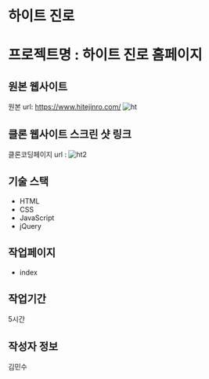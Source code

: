 # 하이트 진로
# 프로젝트명 : 하이트 진로 홈페이지


## 원본 웹사이트

원본 url: https://www.hitejinro.com/
![ht](https://github.com/alstn6720/pf2/assets/142760545/5c1187f2-ced3-4028-a649-f033285bb040)

## 클론 웹사이트 스크린 샷 링크
클론코딩페이지 url :
![ht2](https://github.com/alstn6720/pf2/assets/142760545/9f5f28c6-06f3-41fa-bdf6-f171971bda9b)

## 기술 스택
- HTML
- CSS
- JavaScript
- jQuery

## 작업페이지
- index

## 작업기간

5시간

## 작성자 정보
김민수
